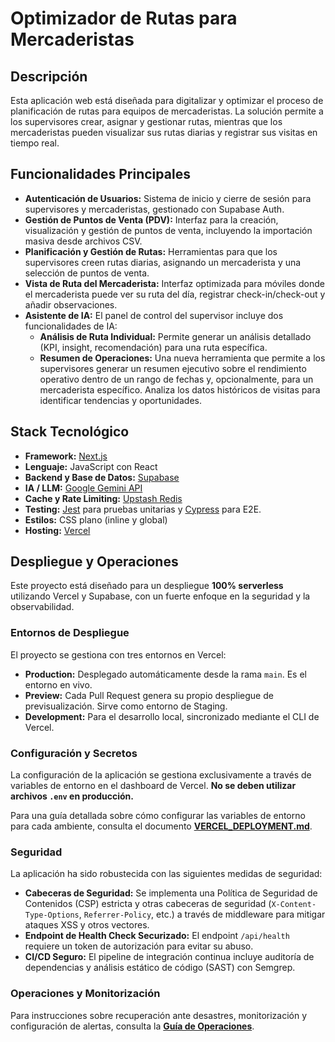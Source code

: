 # Optimizador de Rutas para Mercaderistas

## Descripción

Esta aplicación web está diseñada para digitalizar y optimizar el proceso de planificación de rutas para equipos de mercaderistas. La solución permite a los supervisores crear, asignar y gestionar rutas, mientras que los mercaderistas pueden visualizar sus rutas diarias y registrar sus visitas en tiempo real.


## Funcionalidades Principales

- **Autenticación de Usuarios:** Sistema de inicio y cierre de sesión para supervisores y mercaderistas, gestionado con Supabase Auth.
- **Gestión de Puntos de Venta (PDV):** Interfaz para la creación, visualización y gestión de puntos de venta, incluyendo la importación masiva desde archivos CSV.
- **Planificación y Gestión de Rutas:** Herramientas para que los supervisores creen rutas diarias, asignando un mercaderista y una selección de puntos de venta.
- **Vista de Ruta del Mercaderista:** Interfaz optimizada para móviles donde el mercaderista puede ver su ruta del día, registrar check-in/check-out y añadir observaciones.
- **Asistente de IA:** El panel de control del supervisor incluye dos funcionalidades de IA:
  - **Análisis de Ruta Individual:** Permite generar un análisis detallado (KPI, insight, recomendación) para una ruta específica.
  - **Resumen de Operaciones:** Una nueva herramienta que permite a los supervisores generar un resumen ejecutivo sobre el rendimiento operativo dentro de un rango de fechas y, opcionalmente, para un mercaderista específico. Analiza los datos históricos de visitas para identificar tendencias y oportunidades.

## Stack Tecnológico

- **Framework:** [Next.js](https://nextjs.org/)
- **Lenguaje:** JavaScript con React
- **Backend y Base de Datos:** [Supabase](https://supabase.io/)
- **IA / LLM:** [Google Gemini API](https://ai.google.dev/)
- **Cache y Rate Limiting:** [Upstash Redis](https://upstash.com/)
- **Testing:** [Jest](https://jestjs.io/) para pruebas unitarias y [Cypress](https://www.cypress.io/) para E2E.
- **Estilos:** CSS plano (inline y global)
- **Hosting:** [Vercel](https://vercel.com/)

## Despliegue y Operaciones

Este proyecto está diseñado para un despliegue **100% serverless** utilizando Vercel y Supabase, con un fuerte enfoque en la seguridad y la observabilidad.

### Entornos de Despliegue

El proyecto se gestiona con tres entornos en Vercel:
- **Production:** Desplegado automáticamente desde la rama `main`. Es el entorno en vivo.
- **Preview:** Cada Pull Request genera su propio despliegue de previsualización. Sirve como entorno de Staging.
- **Development:** Para el desarrollo local, sincronizado mediante el CLI de Vercel.

### Configuración y Secretos

La configuración de la aplicación se gestiona exclusivamente a través de variables de entorno en el dashboard de Vercel. **No se deben utilizar archivos `.env` en producción.**

Para una guía detallada sobre cómo configurar las variables de entorno para cada ambiente, consulta el documento **[VERCEL_DEPLOYMENT.md](./VERCEL_DEPLOYMENT.md)**.

### Seguridad

La aplicación ha sido robustecida con las siguientes medidas de seguridad:
- **Cabeceras de Seguridad:** Se implementa una Política de Seguridad de Contenidos (CSP) estricta y otras cabeceras de seguridad (`X-Content-Type-Options`, `Referrer-Policy`, etc.) a través de middleware para mitigar ataques XSS y otros vectores.
- **Endpoint de Health Check Securizado:** El endpoint `/api/health` requiere un token de autorización para evitar su abuso.
- **CI/CD Seguro:** El pipeline de integración continua incluye auditoría de dependencias y análisis estático de código (SAST) con Semgrep.

### Operaciones y Monitorización

Para instrucciones sobre recuperación ante desastres, monitorización y configuración de alertas, consulta la **[Guía de Operaciones](./OPERATIONS.md)**.
